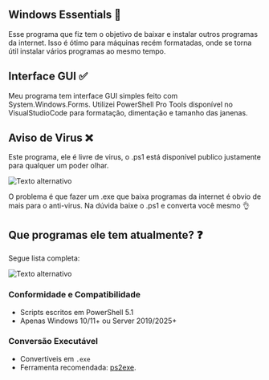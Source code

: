 ## Windows Essentials 📒

Esse programa que fiz tem o objetivo de baixar e instalar outros programas da internet.
Isso é ótimo para máquinas recém formatadas, onde se torna útil instalar vários programas ao mesmo tempo.

## Interface GUI ✅

Meu programa tem interface GUI simples feito com System.Windows.Forms.
Utilizei PowerShell Pro Tools disponível no VisualStudioCode para formatação, dimentação e tamanho das janenas.

## Aviso de Virus ❌

Este programa, ele é livre de virus, o .ps1 está disponível publico justamente para qualquer um poder olhar.  

![Texto alternativo](https://i.postimg.cc/25fKhx9K/image.png)
  
O problema é que fazer um .exe que baixa programas da internet é obvio de mais para o anti-virus.
Na dúvida baixe o .ps1 e converta você mesmo 👌

## Que programas ele tem atualmente? ❓

Segue lista completa:  
  
![Texto alternativo](https://i.postimg.cc/5tKHcHVf/Programas.png)

### Conformidade e Compatibilidade

- Scripts escritos em PowerShell 5.1
- Apenas Windows 10/11+ ou Server 2019/2025+

### Conversão Executável

- Convertíveis em `.exe`
- Ferramenta recomendada: [ps2exe](https://github.com/MScholtes/PS2EXE).
